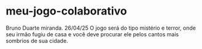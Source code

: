 # meu-jogo-colaborativo
Bruno Duarte miranda.  26/04/25
O jogo será do tipo mistério e terror, onde seu irmão fugiu de casa e você deve procurar ele pelos cantos mais sombrios de sua cidade. 